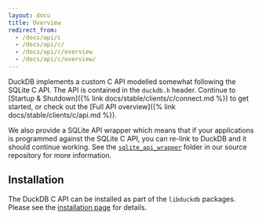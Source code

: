 ```yaml
---
layout: docu
title: Overview
redirect_from:
  - /docs/api/c
  - /docs/api/c/
  - /docs/api/c/overview
  - /docs/api/c/overview/
---
```


DuckDB implements a custom C API modelled somewhat following the SQLite C API. The API is contained in the `duckdb.h` header. Continue to [Startup & Shutdown]({% link docs/stable/clients/c/connect.md %}) to get started, or check out the [Full API overview]({% link docs/stable/clients/c/api.md %}).

We also provide a SQLite API wrapper which means that if your applications is programmed against the SQLite C API, you can re-link to DuckDB and it should continue working. See the [`sqlite_api_wrapper`](https://github.com/duckdb/duckdb/tree/main/tools/sqlite3_api_wrapper) folder in our source repository for more information.

## Installation

The DuckDB C API can be installed as part of the `libduckdb` packages. Please see the [installation page](../../installation?environment=cplusplus) for details.
